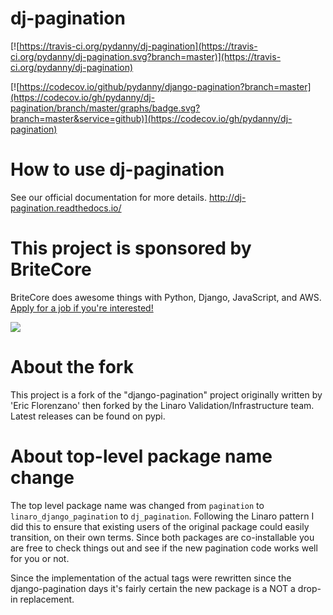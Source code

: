 # dj-pagination

[![https://travis-ci.org/pydanny/dj-pagination](https://travis-ci.org/pydanny/dj-pagination.svg?branch=master)](https://travis-ci.org/pydanny/dj-pagination)

[![https://codecov.io/github/pydanny/django-pagination?branch=master](https://codecov.io/gh/pydanny/dj-pagination/branch/master/graphs/badge.svg?branch=master&service=github)](https://codecov.io/gh/pydanny/dj-pagination)

# How to use dj-pagination

See our official documentation for more details.
http://dj-pagination.readthedocs.io/


# This project is sponsored by BriteCore

BriteCore does awesome things with Python, Django, JavaScript, and AWS. [Apply for a job if you're interested!](http://engineering-application.britecore.com)

[![](https://avatars1.githubusercontent.com/u/967173?s=200&v=4)](http://engineering-application.britecore.com)


# About the fork

This project is a fork of the "django-pagination" project
originally written by 'Eric Florenzano' then forked by the Linaro
Validation/Infrastructure team. Latest releases can be found on pypi.


# About top-level package name change
The top level package name was changed from `pagination` to
`linaro_django_pagination` to `dj_pagination`. Following the Linaro pattern
I did this to ensure that existing users of the original package could easily
transition, on their own terms. Since both packages are co-installable you
are free to check things out and see if the new pagination code works well for
you or not.

Since the implementation of the actual tags were rewritten since the
django-pagination days it's fairly certain the new package is a NOT a
drop-in replacement.


